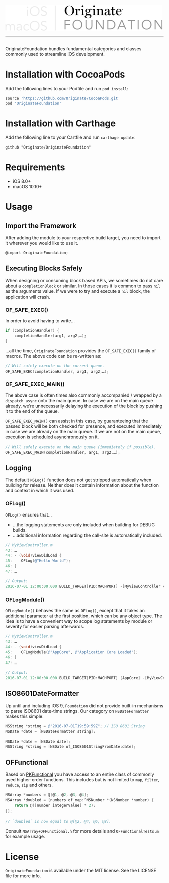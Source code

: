 <img src="OriginateFoundationLogo.png" alt="OriginateFoundation Logo" width="500"/>
<hr />
<br />
OriginateFoundation bundles fundamental categories and classes commonly used to streamline iOS development.

# Installation with CocoaPods
Add the following lines to your Podfile and run `pod install`:

```ruby
source 'https://github.com/Originate/CocoaPods.git'
pod 'OriginateFoundation'
```

# Installation with Carthage
Add the following line to your Cartfile and run `carthage update`:
```
github "Originate/OriginateFoundation"
```

# Requirements
- iOS 8.0+
- macOS 10.10+

# Usage
## Import the Framework
After adding the module to your respective build target, you need to import it wherever you would like to use it.

```objective-c
@import OriginateFoundation;
```

## Executing Blocks Safely
When designing or consuming block based APIs, we sometimes do not care about a `completionBlock` or similar. In those cases it is common to pass `nil` as the arguments value. If we were to try and execute a `nil` block, the application will crash.

### OF_SAFE_EXEC()
In order to avoid having to write…
```objective-c
if (completionHandler) {
    completionHandler(arg1, arg2,…);
}
```
…all the time, `OriginateFoundation` provides the `OF_SAFE_EXEC()` family of macros. The above code can be re-written as:
```objective-c
// Will safely execute on the current queue.
OF_SAFE_EXEC(completionHandler, arg1, arg2,…);
```

### OF_SAFE_EXEC_MAIN()
The above case is often times also commonly accompanied / wrapped by a `dispatch_async` onto the main queue. In case we are on the main queue already, we’re unnecessarily delaying the execution of the block by pushing it to the end of the queue. 

`OF_SAFE_EXEC_MAIN()` can assist in this case, by guaranteeing that the passed block will be both checked for presence, and executed immediately in case we are already on the main queue. If we are not on the main queue, execution is scheduled asynchronously on it.

```objective-c
// Will safely execute on the main queue (immediately if possible).
OF_SAFE_EXEC_MAIN(completionHandler, arg1, arg2,…);
```

## Logging
The default `NSLog()` function does not get stripped automatically when building for release. Neither does it contain information about the function and context in which it was used. 

### OFLog()
`OFLog()` ensures that…
- …the logging statements are only included when building for DEBUG builds.
- …additional information regarding the call-site is automatically included.

```objective-c
// MyViewController.m
43: …
44: - (void)viewDidLoad {
45:    OFLog(@"Hello World");
46: }
47: …
```

```objective-c
// Output:
2016-07-01 12:00:00.000 BUILD_TARGET[PID:MACHPORT] -[MyViewController viewDidLoad]:45 > Hello World.
```

### OFLogModule()
`OFLogModule()` behaves the same as `OFLog()`, except that it takes an additional parameter at the first position, which can be any object type. The idea is to have a convenient way to scope log statements by module or severity for easier parsing afterwards.

```objective-c
// MyViewController.m
43: …
44: - (void)viewDidLoad {
45:    OFLogModule(@"AppCore", @"Application Core Loaded");
46: }
47: …
```

```objective-c
// Output:
2016-07-01 12:00:00.000 BUILD_TARGET[PID:MACHPORT] [AppCore] -[MyViewController viewDidLoad]:45 > Hello World.
```

## ISO8601DateFormatter
Up until and including iOS 9, `Foundation` did not provide built-in mechanisms to parse ISO8601 date-time strings. Our category on `NSDateFormatter` makes this simple:

```objective-c
NSString *string = @"2016-07-01T19:59:59Z"; // ISO 8601 String
NSDate *date = [NSDateFormatter string];
```

```objective-c
NSDate *date = [NSDate date];
NSString *string = [NSDate of_ISO8601StringFromDate:date];
```

## OFFunctional
Based on [PKFunctional](https://github.com/pkluz/PKFunctional) you have access to an entire class of commonly used higher-order functions. This includes but is not limited to `map`, `filter`, `reduce`, `zip` and others.

```objective-c
NSArray *numbers = @[@1, @2, @3, @4];
NSArray *doubled = [numbers of_map:^NSNumber *(NSNumber *number) {
    return @([number integerValue] * 2);
}];

// `doubled` is now equal to @[@2, @4, @6, @8].
```

Consult `NSArray+OFFunctional.h` for more details and `OFFunctionalTests.m` for example usage.

# License
`OriginateFoundation` is available under the MIT license. See the LICENSE file for more info.
